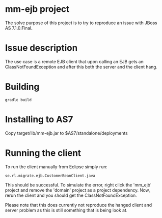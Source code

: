 # mm-ejb project
The solve purpose of this project is to try to reproduce an issue with JBoss AS 7.1.0.Final.

# Issue description
The use case is a remote EJB client that upon calling an EJB gets an ClassNotFoundException and after this both the server
and the client hang.

# Building

    gradle build 

# Installing to AS7
Copy target/lib/mm-ejb.jar to $AS7/standalone/deployments

# Running the client
To run the client manually from Eclipse simply run:

    se.rl.migrate.ejb.CustomerBeanClient.java

This should be successful. To simulate the error, right click the 'mm_ejb' project and remove the 'domain' project as 
a project dependency. 
Now, rerun the client and you should get the ClassNotFoundException.

Please note that this does currently not reproduce the hanged client and server problem as this is still something that 
is being look at. 



